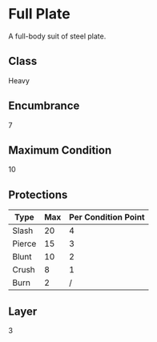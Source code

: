 # Full Plate
A full-body suit of steel plate. 

## Class
Heavy

## Encumbrance
7

## Maximum Condition
10

## Protections
| Type      | Max | Per Condition Point |
| --------- | -- | --- |
| Slash     | 20 | 4   |
| Pierce    | 15 | 3   |
| Blunt     | 10 | 2   |
| Crush     | 8  | 1   |
| Burn      | 2  | /   |

## Layer
3